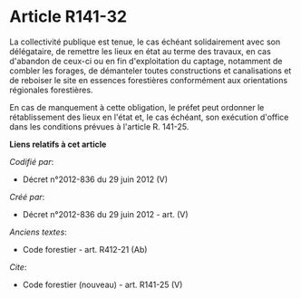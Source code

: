 # Article R141-32

La collectivité publique est tenue, le cas échéant solidairement avec son délégataire, de remettre les lieux en état au terme
des travaux, en cas d'abandon de ceux-ci ou en fin d'exploitation du captage, notamment de combler les forages, de démanteler
toutes constructions et canalisations et de reboiser le site en essences forestières conformément aux orientations régionales
forestières. 

En cas de manquement à cette obligation, le préfet peut ordonner le rétablissement des lieux en l'état et, le cas échéant,
son exécution d'office dans les conditions prévues à l'article R. 141-25.

**Liens relatifs à cet article**

_Codifié par_:

  - Décret n°2012-836 du 29 juin 2012 (V)

_Créé par_:

  - Décret n°2012-836 du 29 juin 2012 - art. (V)

_Anciens textes_:

  - Code forestier - art. R412-21 (Ab)

_Cite_:

  - Code forestier (nouveau) - art. R141-25 (V)

